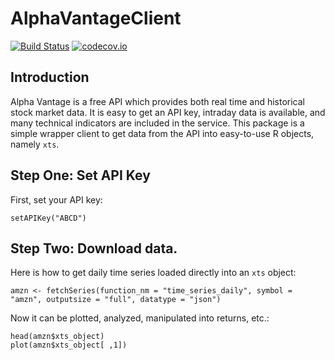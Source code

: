 # AlphaVantageClient #

[![Build Status](https://travis-ci.org/athompson1991/AlphaVantageClient.svg?branch=master)](https://travis-ci.org/athompson1991/AlphaVantageClient)
[![codecov.io](https://codecov.io/github/athompson1991/AlphaVantageClient/coverage.svg?branch=master)](https://codecov.io/github/athompson1991/AlphaVantageClient?branch=master)

## Introduction

Alpha Vantage is a free API which provides both real time and historical stock market data. It is easy to get an API key, intraday data is available, and many technical indicators are included in the service. This package is a simple wrapper client to get data from the API into easy-to-use R objects, namely `xts`.

## Step One: Set API Key

First, set your API key:

```{r}
setAPIKey("ABCD")
```

## Step Two: Download data.

Here is how to get daily time series loaded directly into an `xts` object:

```{r}
amzn <- fetchSeries(function_nm = "time_series_daily", symbol = "amzn", outputsize = "full", datatype = "json")
```

Now it can be plotted, analyzed, manipulated into returns, etc.:

```{r}
head(amzn$xts_object)
plot(amzn$xts_object[ ,1])
```
